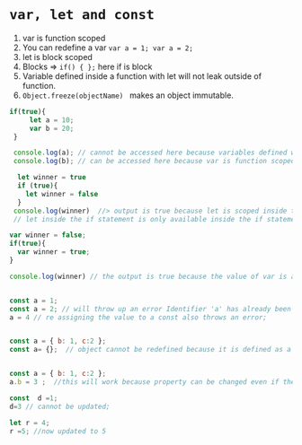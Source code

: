  # ``` var, let and const ```

1. var is function scoped
2. You can redefine a var ``` var a = 1; var a = 2; ```
3. let is block scoped
4. Blocks => ``` if() { }; ```  here if is block
5. Variable defined inside a function with let will not leak outside of function.
6. ```Object.freeze(objectName) ``` makes an object immutable.

 ```javascript
if(true){
      let a = 10;
      var b = 20;
  }

  console.log(a); // cannot be accessed here because variables defined with let is block scoped
  console.log(b); // can be accessed here because var is function scoped.
  ```


```javascript
  let winner = true
  if (true){
    let winner = false
  }
 console.log(winner)  //> output is true because let is scoped inside the block and cannot be accessed outside of the block.
 // let inside the if statement is only available inside the if statement
```


```javascript
var winner = false;
if(true){
  var winner = true;
}

console.log(winner) // the output is true because the value of var is available outside the block.
```

```javascript

const a = 1;
const a = 2; // will throw up an error Identifier 'a' has already been declared
a = 4 // re assigning the value to a const also throws an error;

```


```javascript

const a = { b: 1, c:2 };
const a= {};  // object cannot be redefined because it is defined as a const

```

```javascript

const a = { b: 1, c:2 };
a.b = 3 ;  //this will work because property can be changed even if the object is defined as a const

```

```javascript
const  d =1;
d=3 // cannot be updated;

let r = 4;
r =5; //now updated to 5 
```
